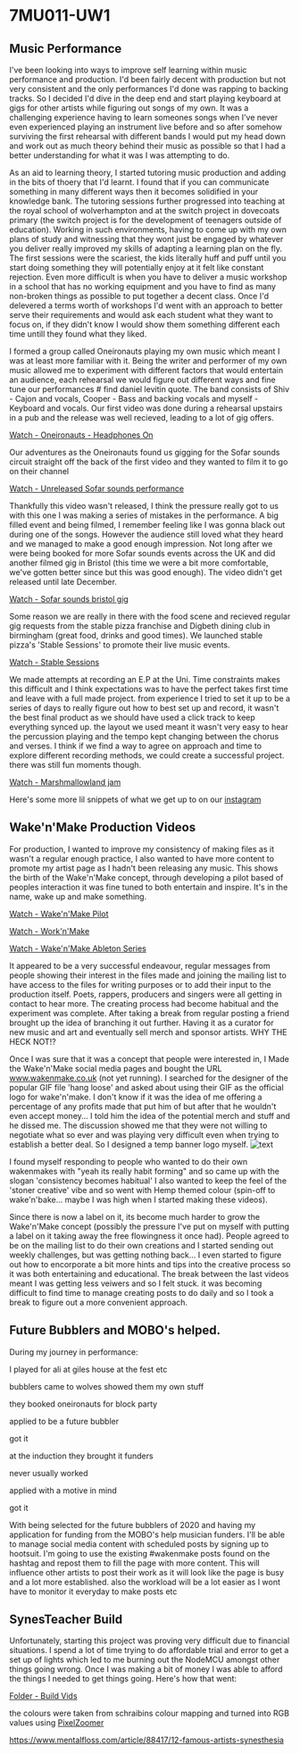 # 7MU011-UW1
## Music Performance
I've been looking into ways to improve self learning within music performance and production. I'd been fairly decent with production but not very consistent and the only performances I'd done was rapping to backing tracks. So I decided I'd dive in the deep end and start playing keyboard at gigs for other artists while figuring out songs of my own. It was a challenging experience having to learn someones songs when I've never even experienced playing an instrument live before and so after somehow surviving the first rehearsal with different bands I would put my head down and work out as much theory behind their music as possible so that I had a better understanding for what it was I was attempting to do.

As an aid to learning theory, I started tutoring music production and adding in the bits of thoery that I'd learnt. I found that if you can communicate something in many different ways then it becomes solidified in your knowledge bank. The tutoring sessions further progressed into teaching at the royal school of wolverhampton and at the switch project in dovecoats primary (the switch project is for the development of teenagers outside of education). Working in such environments, having to come up with my own plans of study and witnessing that they wont just be engaged by whatever you deliver really improved my skills of adapting a learning plan on the fly. The first sessions were the scariest, the kids literally huff and puff until you start doing something they will potentially enjoy at it felt like constant rejection. Even more difficult is when you have to deliver a music workshop in a school that has no working equipment and you have to find as many non-broken things as possible to put together a decent class. Once I'd delevered a terms worth of workshops I'd went with an approach to better serve their requirements and would ask each student what they want to focus on, if they didn't know I would show them something different each time untill they found what they liked. 

I formed a group called Oneironauts playing my own music which meant I was at least more familiar with it. Being the writer and performer of my own music allowed me to experiment with different factors that would entertain an audience, each rehearsal we would figure out different ways and fine tune our performances # find daniel levitin quote. The band consists of Shiv - Cajon and vocals, Cooper - Bass and backing vocals and myself - Keyboard and vocals. Our first video was done during a rehearsal upstairs in a pub and the release was well recieved, leading to a lot of gig offers.

[Watch - Oneironauts - Headphones On](https://www.facebook.com/plugins/video.php?href=https%3A%2F%2Fwww.facebook.com%2Foneironautsmusic%2Fvideos%2F587310271696366%2F&show_text=0&width=560)



Our adventures as the Oneironauts found us gigging for the Sofar sounds circuit straight off the back of the first video and they wanted to film it to go on their channel

[Watch - Unreleased Sofar sounds performance](https://drive.google.com/open?id=13k8W9C0LJOgFcmG1pA1q-bxY0gJZA7ad)

Thankfully this video wasn't released, I think the pressure really got to us with this one I was making a series of mistakes in the performance. A big filled event and being filmed, I remember feeling like I was gonna black out during one of the songs. However the audience still loved what they heard and we managed to make a good enough impression. Not long after we were being booked for more Sofar sounds events across the UK and did another filmed gig in Bristol (this time we were a bit more comfortable, we've gotten better since but this was good enough). The video didn't get released until late December.

[Watch - Sofar sounds bristol gig](https://drive.google.com/open?id=13k8W9C0LJOgFcmG1pA1q-bxY0gJZA7ad)

Some reason we are really in there with the food scene and recieved regular gig requests from the stable pizza franchise and Digbeth dining club in birmingham (great food, drinks and good times). We launched stable pizza's 'Stable Sessions' to promote their live music events. 

[Watch - Stable Sessions](https://www.youtube.com/watch?v=-AZDz9ANspo)



We made attempts at recording an E.P at the Uni. Time constraints makes this difficult and I think expectations was to have the perfect takes first time and leave with a full made project. from experience I tried to set it up to be a series of days to really figure out how to best set up and record, it wasn't the best final product as we should have used a click track to keep everything synced up. the layout we used meant it wasn't very easy to hear the percussion playing and the tempo kept changing between the chorus and verses. I think if we find a way to agree on approach and time to explore different recording methods, we could create a successful project. there was still fun moments though.

[Watch - Marshmallowland jam](https://www.instagram.com/p/BuXVmBJnpQQ/?utm_source=ig_web_copy_link) 

Here's some more lil snippets of what we get up to on our [instagram](https://www.instagram.com/oneironauts_music/?hl=en) 

## Wake'n'Make Production Videos

For production, I wanted to improve my consistency of making files as it wasn't a regular enough practice, I also wanted to have more content to promote my artist page as I hadn't been releasing any music. This shows the birth of the Wake'n'Make concept, through developing a pilot based of peoples interaction it was fine tuned to both entertain and inspire. It's in the name, wake up and make something.

[Watch - Wake'n'Make Pilot](https://www.instagram.com/s/aGlnaGxpZ2h0OjE3ODYwMjk4ODI3NTcxOTg0?igshid=10clqo4b1cxue&story_media_id=2171812567297936505_4485374858)

[Watch - Work'n'Make](https://www.instagram.com/s/aGlnaGxpZ2h0OjE4MDk0MTIxODg0MDcyNjY3?igshid=udlvguzw13zi&story_media_id=2134126495399297750_4485374858) 

[Watch - Wake'n'Make Ableton Series](https://www.instagram.com/s/aGlnaGxpZ2h0OjE3ODYwMjk4ODI3NTcxOTg0?igshid=10clqo4b1cxue&story_media_id=2171812567297936505_4485374858)

It appeared to be a very successful endeavour, regular messages from people showing their interest in the files made and joining the mailing list to have access to the files for writing purposes or to add their input to the production itself. Poets, rappers, producers and singers were all getting in contact to hear more. The creating process had become habitual and the experiment was complete. After taking a break from regular posting a friend brought up the idea of branching it out further. Having it as a curator for new music and art and eventually sell merch and sponsor artists. WHY THE HECK NOT!?

Once I was sure that it was a concept that people were interested in, I Made the Wake'n'Make social media pages and bought the URL www.wakenmake.co.uk (not yet running). I searched for the designer of the popular GIF file 'hang loose' and asked about using their GIF as the official logo for wake'n'make.
I don't know if it was the idea of me offering a percentage of any profits made that put him of but after that he wouldn't even accept money... I told him the idea of the potential merch and stuff and he dissed me. The discussion showed me that they were not willing to negotiate what so ever and was playing very difficult even when trying to establish a better deal. So I designed a temp banner logo myself.
![text](https://scontent-lhr8-1.xx.fbcdn.net/v/t1.0-9/75223843_103710244435699_7488841080524242944_n.jpg?_nc_cat=107&_nc_ohc=xvUEgEskH14AX_q5MGG&_nc_ht=scontent-lhr8-1.xx&oh=420ff746d1c9a39a91bd6e8bdd75fb81&oe=5EA59207)

I found myself responding to people who wanted to do their own wakenmakes with "yeah its really habit forming" and so came up with the slogan 'consistency becomes habitual' I also wanted to keep the feel of the 'stoner creative' vibe and so went with Hemp themed colour (spin-off to wake'n'bake... maybe I was high when I started making these videos).



Since there is now a label on it, its become much harder to grow the Wake'n'Make concept (possibly the pressure I've put on myself with putting a label on it taking away the free flowingness it once had). People agreed to be on the mailing list to do their own creations and I started sending out weekly challenges, but was getting nothing back... I even started to figure out how to encorporate a bit more hints and tips into the creative process so it was both entertaining and educational. The break between the last videos meant I was getting less veiwers and so I felt stuck. it was becoming difficult to find time to manage creating posts to do daily and so I took a break to figure out a more convenient approach.

## Future Bubblers and MOBO's helped.

During my journey in performance:

 I played for ali at giles house at the fest etc
 
bubblers came to wolves showed them my own stuff

they booked oneironauts for block party

applied to be a future bubbler

got it

at the induction they brought it funders

never usually worked

applied with a motive in mind

got it

With being selected for the future bubblers of 2020 and having my application for funding from the MOBO's help musician funders. I'll be able to manage social media content with scheduled posts by signing up to hootsuit. I'm going to use the existing #wakenmake posts found on the hashtag and repost them to fill the page with more content. This will influence other artists to post their work as it will look like the page is busy and a lot more established. also the workload will be a lot easier as I wont have to monitor it everyday to make posts etc


## SynesTeacher Build


Unfortunately, starting this project was proving very difficult due to financial situations. I spend a lot of time trying to do affordable trial and error to get a set up of lights which led to me burning out the NodeMCU amongst other things going wrong. Once I was making a bit of money I was able to afford the things I needed to get things going. Here's how that went:

[Folder - Build Vids](https://drive.google.com/open?id=1iqhUnvicbheJ1rDDt8oQTr20BvJAMedQ)


the colours were taken from schraibins colour mapping and turned into RGB values using [PixelZoomer](http://pixelzoomer.com/eye-dropper-extract-hex-rgb-color-values/)

https://www.mentalfloss.com/article/88417/12-famous-artists-synesthesia
